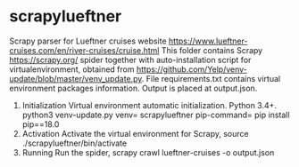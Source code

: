 # scrapylueftner
Scrapy parser for Lueftner cruises website https://www.lueftner-cruises.com/en/river-cruises/cruise.html
This folder contains Scrapy https://scrapy.org/ spider together with auto-installation script for virtualenvironment, obtained from https://github.com/Yelp/venv-update/blob/master/venv_update.py. File requirements.txt contains virtual environment packages information. Output is placed at output.json.
1. Initialization
Virtual environment automatic initialization. Python 3.4+. python3 venv-update.py venv= scrapylueftner pip-command= pip install pip==18.0
2. Activation
Activate the virtual environment for Scrapy, source ./scrapylueftner/bin/activate
2. Running
Run the spider, scrapy crawl lueftner-cruises -o output.json
